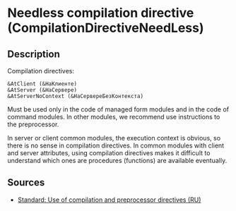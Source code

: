 # Needless compilation directive (CompilationDirectiveNeedLess)

<!-- Блоки выше заполняются автоматически, не трогать -->
## Description

Compilation directives:

```bsl
&AtClient (&НаКлиенте)
&AtServer (&НаСервере)
&AtServerNoContext (&НаСервереБезКонтекста)
```

Must be used only in the code of managed form modules and in the code of command modules. In other modules, we recommend use instructions to the preprocessor.

In server or client common modules, the execution context is obvious, so there is no sense in compilation directives. In common modules with client and server attributes, using compilation directives makes it difficult to understand which ones are procedures (functions) are available eventually.

## Sources
* [Standard: Use of compilation and preprocessor directives (RU)](https://its.1c.ru/db/v8std#content:439:hdoc)
